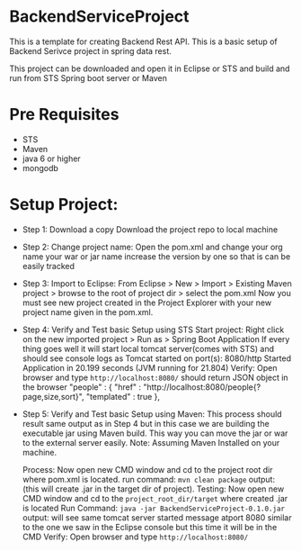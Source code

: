# BackendServiceProject
This is a template for creating Backend Rest API. This is a basic setup of Backend Serivce project in spring data rest.

This project can be downloaded and open it in Eclipse or STS and build
and run from STS Spring boot server or Maven

# Pre Requisites
* STS
* Maven 
* java 6 or higher
* mongodb


# Setup Project:

  * Step 1: Download a copy
    Download the project repo to local machine 

  * Step 2: Change project name:
    Open the pom.xml and change 
      <groupId>your org name <groupId>
      <artifactId>your war or jar name</artifactId>
      <Version>increase the version by one so that is can be easily tracked</version>
    
  * Step 3: Import to Eclipse:
    From Eclipse > New > Import > Existing Maven project > browse to the root of project dir > select the pom.xml
    Now you must see new project created in the Project Explorer with your new project name given in the pom.xml.

  * Step 4: Verify and Test basic Setup using STS
    Start project: Right click on the new imported project > Run as > Spring Boot Application
      If every thing goes well it will start local tomcat server(comes with STS) and should see console logs as
        Tomcat started on port(s): 8080/http 
        Started Application in 20.199 seconds (JVM running for 21.804)
    Verify: Open browser and type `http://localhost:8080/` 
       should return JSON object in the browser
          "people" : {
             "href" : "http://localhost:8080/people{?page,size,sort}",
             "templated" : true
              },

  * Step 5: Verify and Test basic Setup using Maven:
      This process should result same output as in Step 4 but in this case we are building the executable jar using Maven build. This way you can move the jar or war to the external server easily.
      Note: Assuming Maven Installed on your machine.
      
    Process: Now open new CMD window and cd to the project root dir where pom.xml is located.
                 run command: `mvn clean package` 
                 output: (this will create .jar in the target dir of project).
    Testing: Now open new CMD window and cd to the `project_root_dir/target` where created .jar is located
             Run Command: `java -jar BackendServiceProject-0.1.0.jar`
             output: will see same tomcat server started message atport 8080 similar to the one we saw in the Eclipse console but this time it will be in the CMD
             Verify: Open browser and type `http://localhost:8080/` 
  





